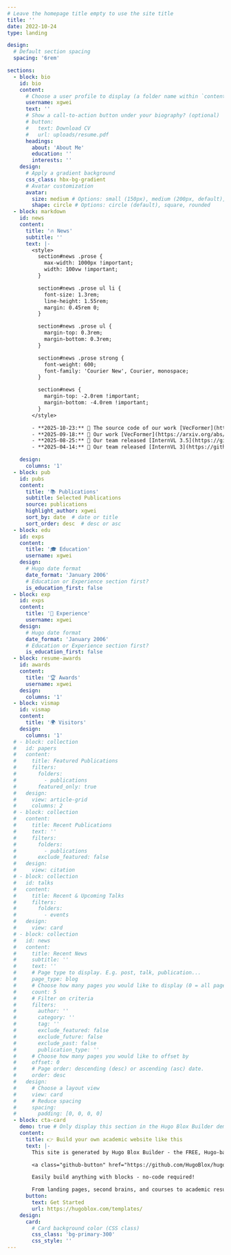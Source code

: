 ```yaml
---
# Leave the homepage title empty to use the site title
title: ''
date: 2022-10-24
type: landing

design:
  # Default section spacing
  spacing: '6rem'

sections:
  - block: bio
    id: bio
    content:
      # Choose a user profile to display (a folder name within `content/authors/`)
      username: xgwei
      text: ''
      # Show a call-to-action button under your biography? (optional)
      # button:
      #   text: Download CV
      #   url: uploads/resume.pdf
      headings:
        about: 'About Me'
        education: ''
        interests: ''
    design:
      # Apply a gradient background
      css_class: hbx-bg-gradient
      # Avatar customization
      avatar:
        size: medium # Options: small (150px), medium (200px, default), large (320px), xl (400px), xxl (500px)
        shape: circle # Options: circle (default), square, rounded
  - block: markdown
    id: news
    content:
      title: '🔥 News'
      subtitle: ''
      text: |-
        <style>
          section#news .prose {
            max-width: 1000px !important;
            width: 100vw !important;
          }

          section#news .prose ul li {
            font-size: 1.3rem;
            line-height: 1.55rem;
            margin: 0.45rem 0;
          }

          section#news .prose ul {
            margin-top: 0.3rem;
            margin-bottom: 0.3rem;
          }

          section#news .prose strong {
            font-weight: 600;
            font-family: 'Courier New', Courier, monospace;
          }

          section#news {
            margin-top: -2.0rem !important;
            margin-bottom: -4.0rem !important;
          }
        </style>

        - **2025-10-23:** 🎉 The source code of our work [VecFormer](https://github.com/WesKwong/VecFormer) is available now, any and all feedback is welcome!
        - **2025-09-18:** 🎉 Our work [VecFormer](https://arxiv.org/abs/2505.23395) and [ArchCAD-400K](https://arxiv.org/abs/2503.22346) are accepted by NeurIPS 2025!
        - **2025-08-25:** 🎉 Our team released [InternVL 3.5](https://github.com/OpenGVLab/InternVL), welcome to have a try!
        - **2025-04-14:** 🎉 Our team released [InternVL 3](https://github.com/OpenGVLab/InternVL), welcome to have a try!

    design:
      columns: '1'
  - block: pub
    id: pubs
    content:
      title: '📚 Publications'
      subtitle: Selected Publications
      source: publications
      highlight_author: xgwei
      sort_by: date  # date or title
      sort_order: desc  # desc or asc
  - block: edu
    id: exps
    content:
      title: '🎓 Education'
      username: xgwei
    design:
      # Hugo date format
      date_format: 'January 2006'
      # Education or Experience section first?
      is_education_first: false
  - block: exp
    id: exps
    content:
      title: '💼 Experience'
      username: xgwei
    design:
      # Hugo date format
      date_format: 'January 2006'
      # Education or Experience section first?
      is_education_first: false
  - block: resume-awards
    id: awards
    content:
      title: '🏆 Awards'
      username: xgwei
    design:
      columns: '1'
  - block: vismap
    id: vismap
    content:
      title: '🌍 Visitors'
    design:
      columns: '1'
  # - block: collection
  #   id: papers
  #   content:
  #     title: Featured Publications
  #     filters:
  #       folders:
  #         - publications
  #       featured_only: true
  #   design:
  #     view: article-grid
  #     columns: 2
  # - block: collection
  #   content:
  #     title: Recent Publications
  #     text: ''
  #     filters:
  #       folders:
  #         - publications
  #       exclude_featured: false
  #   design:
  #     view: citation
  # - block: collection
  #   id: talks
  #   content:
  #     title: Recent & Upcoming Talks
  #     filters:
  #       folders:
  #         - events
  #   design:
  #     view: card
  # - block: collection
  #   id: news
  #   content:
  #     title: Recent News
  #     subtitle: ''
  #     text: ''
  #     # Page type to display. E.g. post, talk, publication...
  #     page_type: blog
  #     # Choose how many pages you would like to display (0 = all pages)
  #     count: 5
  #     # Filter on criteria
  #     filters:
  #       author: ''
  #       category: ''
  #       tag: ''
  #       exclude_featured: false
  #       exclude_future: false
  #       exclude_past: false
  #       publication_type: ''
  #     # Choose how many pages you would like to offset by
  #     offset: 0
  #     # Page order: descending (desc) or ascending (asc) date.
  #     order: desc
  #   design:
  #     # Choose a layout view
  #     view: card
  #     # Reduce spacing
  #     spacing:
  #       padding: [0, 0, 0, 0]
  - block: cta-card
    demo: true # Only display this section in the Hugo Blox Builder demo site
    content:
      title: 👉 Build your own academic website like this
      text: |-
        This site is generated by Hugo Blox Builder - the FREE, Hugo-based open source website builder trusted by 250,000+ academics like you.

        <a class="github-button" href="https://github.com/HugoBlox/hugo-blox-builder" data-color-scheme="no-preference: light; light: light; dark: dark;" data-icon="octicon-star" data-size="large" data-show-count="true" aria-label="Star HugoBlox/hugo-blox-builder on GitHub">Star</a>

        Easily build anything with blocks - no-code required!

        From landing pages, second brains, and courses to academic resumés, conferences, and tech blogs.
      button:
        text: Get Started
        url: https://hugoblox.com/templates/
    design:
      card:
        # Card background color (CSS class)
        css_class: 'bg-primary-300'
        css_style: ''
---
```

